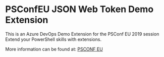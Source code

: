 # PSConfEU JSON Web Token Demo Extension

This is an Azure DevOps Demo Extension for the PSConf EU 2019 session Extend your PowerShell skills with extensions.

More information can be found at: <a href="https://www.psconf.eu/index.html" target="_blank">PSCONF EU</a>

